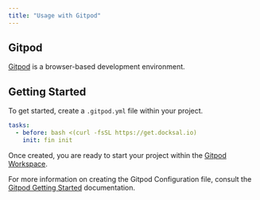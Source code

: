 ```yaml
---
title: "Usage with Gitpod"
---
```


## Gitpod

[Gitpod](https://www.gitpod.io/) is a browser-based development environment.

## Getting Started

To get started, create a `.gitpod.yml` file within your project.

```yaml
tasks:
  - before: bash <(curl -fsSL https://get.docksal.io)
    init: fin init
```

Once created, you are ready to start your project within the [Gitpod Workspace](https://www.gitpod.io/docs/getting-started).

For more information on creating the Gitpod Configuration file, consult the [Gitpod Getting Started](https://www.gitpod.io/docs/getting-started) 
documentation.
